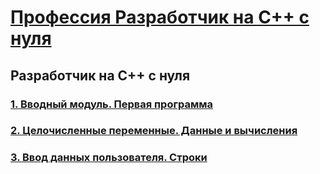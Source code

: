 # [Профессия Разработчик на C++ с нуля](../cpp-junior.md)

## Разработчик на C++ с нуля

### [1. Вводный модуль. Первая программа](./M1/M1.md)
### [2. Целочисленные переменные. Данные и вычисления](./M2/M2.md)
### [3. Ввод данных пользователя. Строки](./M3/M3.md)
